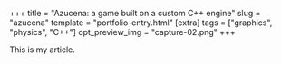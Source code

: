 +++
title = "Azucena: a game built on a custom C++ engine"
slug = "azucena"
template = "portfolio-entry.html"
[extra]
tags = ["graphics", "physics", "C++"]
opt_preview_img = "capture-02.png"
+++

This is my article.
